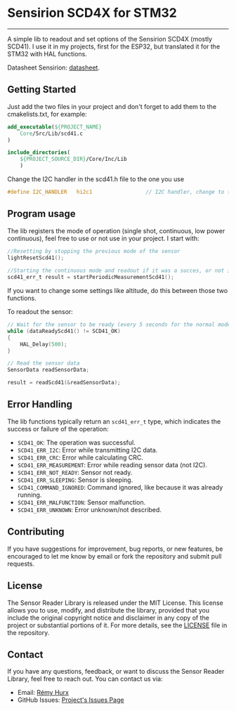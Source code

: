 # Sensirion SCD4X for STM32
---

A simple lib to readout and set options of the Sensirion SCD4X (mostly SCD41). I use it in my projects, first for the
ESP32, but translated it for the STM32 with HAL functions.

Datasheet Sensirion: [datasheet](https://sensirion.com/media/documents/48C4B7FB/6426E14D/CD_DS_SCD40_SCD41_Datasheet_D1_052023.pdf).

## Getting Started

Just add the two files in your project and don't forget to add them to the cmakelists.txt, for example:

```cmake
add_executable(${PROJECT_NAME}        
    Core/Src/Lib/scd41.c
)

include_directories(
    ${PROJECT_SOURCE_DIR}/Core/Inc/Lib
    )
```

Change the I2C handler in the scd41.h file to the one you use

```h
#define I2C_HANDLER   hi2c1                 // I2C handler, change to the I2C handler
```


## Program usage

The lib registers the mode of operation (single shot, continuous, low power continuous), feel free to use or not use in your
project. I start with:

```c
//Resetting by stopping the previous mode of the sensor
lightResetScd41();      
  
//Starting the continuous mode and readout if it was a succes, or not in result
scd41_err_t result = startPeriodicMeasurementScd41();
```

If you want to change some settings like altitude, do this between those two functions.

To readout the sensor:

```c
// Wait for the sensor to be ready (every 5 seconds for the normal mode, 30 seconds low power mode.)
while (dataReadyScd41() != SCD41_OK)
{
    HAL_Delay(500);
}

// Read the sensor data
SensorData readSensorData;

result = readScd41(&readSensorData);
```

## Error Handling

The lib functions typically return an `scd41_err_t` type, which indicates the success or failure of the operation:

- `SCD41_OK`: The operation was successful.
- `SCD41_ERR_I2C`: Error while transmitting I2C data.
- `SCD41_ERR_CRC`: Error while calculating CRC.
- `SCD41_ERR_MEASUREMENT`: Error while reading sensor data (not I2C).
- `SCD41_ERR_NOT_READY`: Sensor not ready.
- `SCD41_ERR_SLEEPING`: Sensor is sleeping.
- `SCD41_COMMAND_IGNORED`: Command ignored, like because it was already running.
- `SCD41_ERR_MALFUNCTION`: Sensor malfunction.
- `SCD41_ERR_UNKNOWN`: Error unknown/not described.


## Contributing

If you have suggestions for improvement, bug reports, or new features, be encouraged to let me know by email
or fork the repository and submit pull requests.


## License

The Sensor Reader Library is released under the MIT License. This license allows you to use, modify, and distribute the library, provided that you include the original copyright notice and disclaimer in any copy of the project or substantial portions of it. For more details, see the [LICENSE](LICENSE) file in the repository.

## Contact

If you have any questions, feedback, or want to discuss the Sensor Reader Library, feel free to reach out. You can contact us via:

- Email: [Rémy Hurx](mailto:github@hurx.nl)
- GitHub Issues: [Project's Issues Page](https://github.com/remyhx/scd41-stm32/issues)




